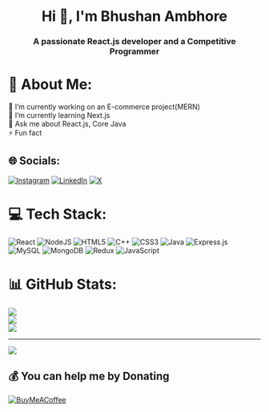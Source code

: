 <h1 align="center">Hi 👋, I'm Bhushan Ambhore</h1>
<h3 align="center">A passionate React.js developer and a Competitive Programmer</h3>

# 💫 About Me:
🔭 I’m currently working on an E-commerce project(MERN)<br>🌱 I’m currently learning Next.js<br>💬 Ask me about React.js, Core Java<br>⚡ Fun fact


## 🌐 Socials:
[![Instagram](https://img.shields.io/badge/Instagram-%23E4405F.svg?logo=Instagram&logoColor=white)](https://instagram.com/an_extraordinary_) [![LinkedIn](https://img.shields.io/badge/LinkedIn-%230077B5.svg?logo=linkedin&logoColor=white)](https://linkedin.com/in/in/bhushan2311) [![X](https://img.shields.io/badge/X-black.svg?logo=X&logoColor=white)](https://x.com/BAmbhore26327) 

# 💻 Tech Stack:
![React](https://img.shields.io/badge/react-%2320232a.svg?style=for-the-badge&logo=react&logoColor=%2361DAFB) ![NodeJS](https://img.shields.io/badge/node.js-6DA55F?style=for-the-badge&logo=node.js&logoColor=white) ![HTML5](https://img.shields.io/badge/html5-%23E34F26.svg?style=for-the-badge&logo=html5&logoColor=white) ![C++](https://img.shields.io/badge/c++-%2300599C.svg?style=for-the-badge&logo=c%2B%2B&logoColor=white) ![CSS3](https://img.shields.io/badge/css3-%231572B6.svg?style=for-the-badge&logo=css3&logoColor=white) ![Java](https://img.shields.io/badge/java-%23ED8B00.svg?style=for-the-badge&logo=openjdk&logoColor=white) ![Express.js](https://img.shields.io/badge/express.js-%23404d59.svg?style=for-the-badge&logo=express&logoColor=%2361DAFB) ![MySQL](https://img.shields.io/badge/mysql-%2300000f.svg?style=for-the-badge&logo=mysql&logoColor=white) ![MongoDB](https://img.shields.io/badge/MongoDB-%234ea94b.svg?style=for-the-badge&logo=mongodb&logoColor=white) ![Redux](https://img.shields.io/badge/redux-%23593d88.svg?style=for-the-badge&logo=redux&logoColor=white) ![JavaScript](https://img.shields.io/badge/javascript-%23323330.svg?style=for-the-badge&logo=javascript&logoColor=%23F7DF1E)
# 📊 GitHub Stats:
![](https://github-readme-stats.vercel.app/api?username=bhushan2311&theme=dark&hide_border=false&include_all_commits=true&count_private=true)<br/>
![](https://github-readme-streak-stats.herokuapp.com/?user=bhushan2311&theme=dark&hide_border=false)<br/>
![](https://github-readme-stats.vercel.app/api/top-langs/?username=bhushan2311&theme=dark&hide_border=false&include_all_commits=true&count_private=true&layout=compact)

---
[![](https://visitcount.itsvg.in/api?id=bhushan2311&icon=7&color=11)](https://visitcount.itsvg.in)

  ## 💰 You can help me by Donating
  [![BuyMeACoffee](https://img.shields.io/badge/Buy%20Me%20a%20Coffee-ffdd00?style=for-the-badge&logo=buy-me-a-coffee&logoColor=black)](https://buymeacoffee.com/bhushan2311) 

  
<!-- Proudly created with GPRM ( https://gprm.itsvg.in ) -->
